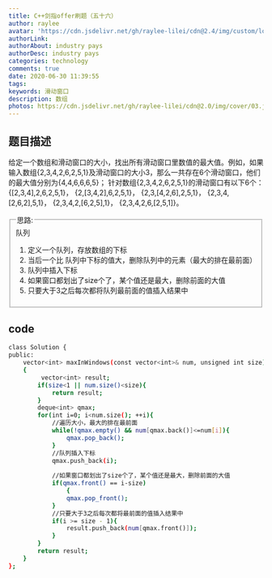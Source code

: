 ```yaml
---
title: C++剑指offer刷题（五十六）
author: raylee
avatar: 'https://cdn.jsdelivr.net/gh/raylee-lilei/cdn@2.4/img/custom/logo_1.png'
authorLink: 
authorAbout: industry pays
authorDesc: industry pays
categories: technology
comments: true
date: 2020-06-30 11:39:55
tags:
keywords: 滑动窗口
description: 数组
photos: https://cdn.jsdelivr.net/gh/raylee-lilei/cdn@2.0/img/cover/03.jpg.webp
---
```

## 题目描述
给定一个数组和滑动窗口的大小，找出所有滑动窗口里数值的最大值。例如，如果输入数组{2,3,4,2,6,2,5,1}及滑动窗口的大小3，那么一共存在6个滑动窗口，他们的最大值分别为{4,4,6,6,6,5}； 针对数组{2,3,4,2,6,2,5,1}的滑动窗口有以下6个： {[2,3,4],2,6,2,5,1}， {2,[3,4,2],6,2,5,1}， {2,3,[4,2,6],2,5,1}， {2,3,4,[2,6,2],5,1}， {2,3,4,2,[6,2,5],1}， {2,3,4,2,6,[2,5,1]}。

<form action="" method="">
<fieldset><legend font-weight:600>思路:</legend>
<div align=“Center”>队列</div>

1. 定义一个队列，存放数组的下标
2. 当后一个比 队列中下标的值大，删除队列中的元素（最大的排在最前面）
3. 队列中插入下标
4. 如果窗口都划出了size个了，某个值还是最大，删除前面的大值
5. 只要大于3之后每次都将队列最前面的值插入结果中

</fieldset>
</form>

## code
``` bash
class Solution {
public:
    vector<int> maxInWindows(const vector<int>& num, unsigned int size)
    {
         vector<int> result;
        if(size<1 || num.size()<size){
            return result;
        }
        deque<int> qmax;
        for(int i=0; i<num.size(); ++i){
            //遍历大小，最大的排在最前面
            while(!qmax.empty() && num[qmax.back()]<=num[i]){
                qmax.pop_back();
            }
            //队列插入下标
            qmax.push_back(i);
            
            //如果窗口都划出了size个了，某个值还是最大，删除前面的大值
            if(qmax.front() == i-size)
                {
                qmax.pop_front();
            }
            //只要大于3之后每次都将最前面的值插入结果中
            if(i >= size - 1){
                result.push_back(num[qmax.front()]);
            }
        }
        return result; 
    }
};
```